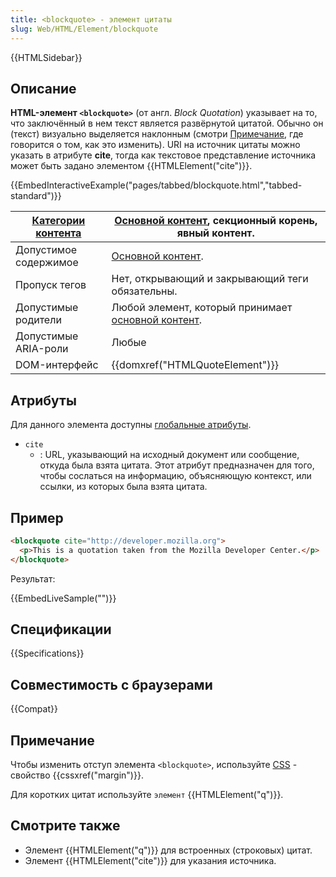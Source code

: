 ```yaml
---
title: <blockquote> - элемент цитаты
slug: Web/HTML/Element/blockquote
---
```


{{HTMLSidebar}}

## Описание

**HTML-элемент `<blockquote>`** (от англ. _Block Quotation_) указывает на то, что заключённый в нем текст является развёрнутой цитатой. Обычно он (текст) визуально выделяется наклонным (смотри [Примечание](/ru/docs/Web/HTML/Element/blockquote#notes), где говорится о том, как это изменить). URI на источник цитаты можно указать в атрибуте **cite**, тогда как текстовое представление источника может быть задано элементом {{HTMLElement("cite")}}.

{{EmbedInteractiveExample("pages/tabbed/blockquote.html","tabbed-standard")}}

| [Категории контента](/ru/docs/Web/HTML/Content_categories) | [Основной контент](/ru/docs/Web/HTML/Content_categories#основной_контент), секционный корень, явный контент. |
| ---------------------------------------------------------------- | ------------------------------------------------------------------------------------------------------------------ |
| Допустимое содержимое                                            | [Основной контент](/ru/docs/Web/HTML/Content_categories#основной_контент).                                   |
| Пропуск тегов                                                    | Нет, открывающий и закрывающий теги обязательны.                                                                   |
| Допустимые родители                                              | Любой элемент, который принимает [основной контент](/ru/docs/Web/HTML/Content_categories#основной_контент).  |
| Допустимые ARIA-роли                                             | Любые                                                                                                              |
| DOM-интерфейс                                                    | {{domxref("HTMLQuoteElement")}}                                                                                    |

## Атрибуты

Для данного элемента доступны [глобальные атрибуты](/ru/docs/Web/HTML/Global_attributes).

- `cite`
  - : URL, указывающий на исходный документ или сообщение, откуда была взята цитата. Этот атрибут предназначен для того, чтобы сослаться на информацию, объясняющую контекст, или ссылки, из которых была взята цитата.

## Пример

```html
<blockquote cite="http://developer.mozilla.org">
  <p>This is a quotation taken from the Mozilla Developer Center.</p>
</blockquote>
```

Результат:

{{EmbedLiveSample("")}}

## Спецификации

{{Specifications}}

## Совместимость с браузерами

{{Compat}}

## Примечание

Чтобы изменить отступ элемента `<blockquote>`, используйте [CSS](/ru/docs/Web/CSS) - свойство {{cssxref("margin")}}.

Для коротких цитат используйте `элемент` {{HTMLElement("q")}}.

## Смотрите также

- Элемент {{HTMLElement("q")}} для встроенных (строковых) цитат.
- Элемент {{HTMLElement("cite")}} для указания источника.
